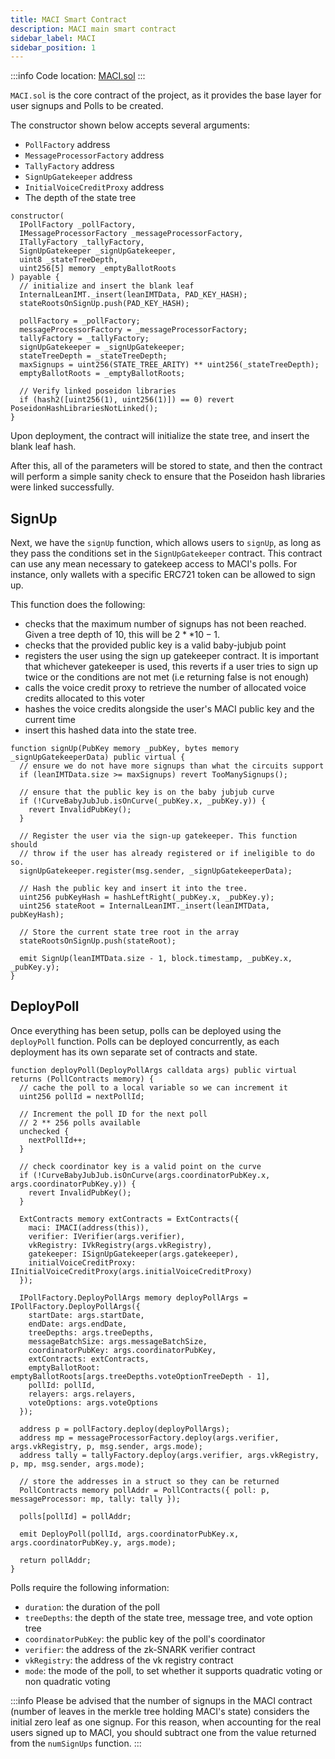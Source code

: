 ```yaml
---
title: MACI Smart Contract
description: MACI main smart contract
sidebar_label: MACI
sidebar_position: 1
---
```


:::info
Code location: [MACI.sol](https://github.com/privacy-scaling-explorations/maci/blob/dev/contracts/contracts/MACI.sol)
:::

`MACI.sol` is the core contract of the project, as it provides the base layer for user signups and Polls to be created.

The constructor shown below accepts several arguments:

- `PollFactory` address
- `MessageProcessorFactory` address
- `TallyFactory` address
- `SignUpGatekeeper` address
- `InitialVoiceCreditProxy` address
- The depth of the state tree

```solidity
constructor(
  IPollFactory _pollFactory,
  IMessageProcessorFactory _messageProcessorFactory,
  ITallyFactory _tallyFactory,
  SignUpGatekeeper _signUpGatekeeper,
  uint8 _stateTreeDepth,
  uint256[5] memory _emptyBallotRoots
) payable {
  // initialize and insert the blank leaf
  InternalLeanIMT._insert(leanIMTData, PAD_KEY_HASH);
  stateRootsOnSignUp.push(PAD_KEY_HASH);

  pollFactory = _pollFactory;
  messageProcessorFactory = _messageProcessorFactory;
  tallyFactory = _tallyFactory;
  signUpGatekeeper = _signUpGatekeeper;
  stateTreeDepth = _stateTreeDepth;
  maxSignups = uint256(STATE_TREE_ARITY) ** uint256(_stateTreeDepth);
  emptyBallotRoots = _emptyBallotRoots;

  // Verify linked poseidon libraries
  if (hash2([uint256(1), uint256(1)]) == 0) revert PoseidonHashLibrariesNotLinked();
}
```

Upon deployment, the contract will initialize the state tree, and insert the blank leaf hash.

After this, all of the parameters will be stored to state, and then the contract will perform a simple sanity check to ensure that the Poseidon hash libraries were linked successfully.

## SignUp

Next, we have the `signUp` function, which allows users to `signUp`, as long as they pass the conditions set in the `SignUpGatekeeper` contract. This contract can use any mean necessary to gatekeep access to MACI's polls. For instance, only wallets with a specific ERC721 token can be allowed to sign up.

This function does the following:

- checks that the maximum number of signups has not been reached. Given a tree depth of 10, this will be $2 ** 10 - 1$.
- checks that the provided public key is a valid baby-jubjub point
- registers the user using the sign up gatekeeper contract. It is important that whichever gatekeeper is used, this reverts if a user tries to sign up twice or the conditions are not met (i.e returning false is not enough)
- calls the voice credit proxy to retrieve the number of allocated voice credits allocated to this voter
- hashes the voice credits alongside the user's MACI public key and the current time
- insert this hashed data into the state tree.

```solidity
function signUp(PubKey memory _pubKey, bytes memory _signUpGatekeeperData) public virtual {
  // ensure we do not have more signups than what the circuits support
  if (leanIMTData.size >= maxSignups) revert TooManySignups();

  // ensure that the public key is on the baby jubjub curve
  if (!CurveBabyJubJub.isOnCurve(_pubKey.x, _pubKey.y)) {
    revert InvalidPubKey();
  }

  // Register the user via the sign-up gatekeeper. This function should
  // throw if the user has already registered or if ineligible to do so.
  signUpGatekeeper.register(msg.sender, _signUpGatekeeperData);

  // Hash the public key and insert it into the tree.
  uint256 pubKeyHash = hashLeftRight(_pubKey.x, _pubKey.y);
  uint256 stateRoot = InternalLeanIMT._insert(leanIMTData, pubKeyHash);

  // Store the current state tree root in the array
  stateRootsOnSignUp.push(stateRoot);

  emit SignUp(leanIMTData.size - 1, block.timestamp, _pubKey.x, _pubKey.y);
}
```

## DeployPoll

Once everything has been setup, polls can be deployed using the `deployPoll` function. Polls can be deployed concurrently, as each deployment has its own separate set of contracts and state.

```solidity
function deployPoll(DeployPollArgs calldata args) public virtual returns (PollContracts memory) {
  // cache the poll to a local variable so we can increment it
  uint256 pollId = nextPollId;

  // Increment the poll ID for the next poll
  // 2 ** 256 polls available
  unchecked {
    nextPollId++;
  }

  // check coordinator key is a valid point on the curve
  if (!CurveBabyJubJub.isOnCurve(args.coordinatorPubKey.x, args.coordinatorPubKey.y)) {
    revert InvalidPubKey();
  }

  ExtContracts memory extContracts = ExtContracts({
    maci: IMACI(address(this)),
    verifier: IVerifier(args.verifier),
    vkRegistry: IVkRegistry(args.vkRegistry),
    gatekeeper: ISignUpGatekeeper(args.gatekeeper),
    initialVoiceCreditProxy: IInitialVoiceCreditProxy(args.initialVoiceCreditProxy)
  });

  IPollFactory.DeployPollArgs memory deployPollArgs = IPollFactory.DeployPollArgs({
    startDate: args.startDate,
    endDate: args.endDate,
    treeDepths: args.treeDepths,
    messageBatchSize: args.messageBatchSize,
    coordinatorPubKey: args.coordinatorPubKey,
    extContracts: extContracts,
    emptyBallotRoot: emptyBallotRoots[args.treeDepths.voteOptionTreeDepth - 1],
    pollId: pollId,
    relayers: args.relayers,
    voteOptions: args.voteOptions
  });

  address p = pollFactory.deploy(deployPollArgs);
  address mp = messageProcessorFactory.deploy(args.verifier, args.vkRegistry, p, msg.sender, args.mode);
  address tally = tallyFactory.deploy(args.verifier, args.vkRegistry, p, mp, msg.sender, args.mode);

  // store the addresses in a struct so they can be returned
  PollContracts memory pollAddr = PollContracts({ poll: p, messageProcessor: mp, tally: tally });

  polls[pollId] = pollAddr;

  emit DeployPoll(pollId, args.coordinatorPubKey.x, args.coordinatorPubKey.y, args.mode);

  return pollAddr;
}
```

Polls require the following information:

- `duration`: the duration of the poll
- `treeDepths`: the depth of the state tree, message tree, and vote option tree
- `coordinatorPubKey`: the public key of the poll's coordinator
- `verifier`: the address of the zk-SNARK verifier contract
- `vkRegistry`: the address of the vk registry contract
- `mode`: the mode of the poll, to set whether it supports quadratic voting or non quadratic voting

:::info
Please be advised that the number of signups in the MACI contract (number of leaves in the merkle tree holding MACI's state) considers the initial zero leaf as one signup. For this reason, when accounting for the real users signed up to MACI, you should subtract one from the value returned from the `numSignUps` function.
:::
